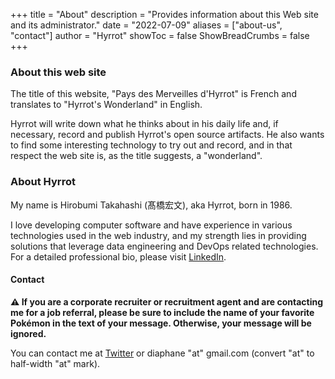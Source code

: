 +++
title = "About"
description = "Provides information about this Web site and its administrator."
date = "2022-07-09"
aliases = ["about-us", "contact"]
author = "Hyrrot"
showToc = false
ShowBreadCrumbs = false
+++

### About this web site

The title of this website, "Pays des Merveilles d'Hyrrot" is French and translates to "Hyrrot's Wonderland" in English.

Hyrrot will write down what he thinks about in his daily life and, if necessary, record and publish Hyrrot's open source artifacts. He also wants to find some interesting technology to try out and record, and in that respect the web site is, as the title suggests, a "wonderland".

### About Hyrrot

My name is Hirobumi Takahashi (髙橋宏文), aka Hyrrot, born in 1986.

I love developing computer software and have experience in various technologies used in the web industry, and my strength lies in providing solutions that leverage data engineering and DevOps related technologies. For a detailed professional bio, please visit [LinkedIn](https://www.linkedin.com/in/hirobumi-takahashi-7ba45538/).

#### Contact

**:warning: If you are a corporate recruiter or recruitment agent and are contacting me for a job referral, please be sure to include the name of your favorite Pokémon in the text of your message. Otherwise, your message will be ignored.**

You can contact me at [Twitter](https://www.twitter.com/hyrrot/) or diaphane "at" gmail.com (convert "at" to half-width "at" mark).
